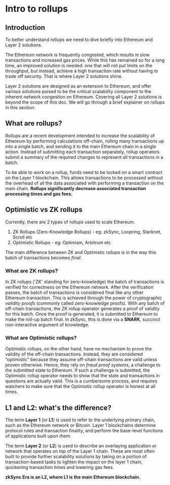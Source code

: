 # Intro to rollups

## Introduction

To better understand rollups we need to dive briefly into Ethereum and Layer 2 solutions.

The Ethereum network is frequently congested, which results in slow transactions and increased gas prices.
While this has remained so for a long time, an improved solution is needed: one that will not put limits on the throughput, but instead,
achieve a high transaction rate without having to trade off security. That is where Layer 2 solutions shine.

Layer 2 solutions are designed as an extension to Ethereum, and offer various solutions poised to be the critical scalability component to
the inherent network congestion on Ethereum. Covering all Layer 2 solutions is beyond the scope of this doc.
We will go through a brief explainer on rollups in this section.

## What are rollups?

Rollups are a recent development intended to increase the scalability of Ethereum by performing calculations off-chain, rolling many
transactions up into a single batch, and sending it to the main Ethereum chain in a single action.
Instead of submitting each transaction separately, rollup operators submit a summary of the required changes to represent all transactions
in a batch.

To be able to work on a rollup, funds need to be locked on a smart contract on the Layer 1 blockchain.
This allows transactions to be processed without the overhead of all the data associated with performing a transaction on the main chain.
**Rollups significantly decrease associated transaction processing times and gas fees.**

## Optimistic vs ZK rollups

Currently, there are 2 types of rollups used to scale Ethereum.

1. ZK Rollups (Zero-Knowledge Rollups) - eg: zkSync, Loopring, Starknet, Scroll etc
2. Optimistic Rollups - eg: Optimism, Arbitrum etc

The main difference between ZK and Optimistic rollups is in the way this batch of transactions becomes <em>final</em>.


### What are ZK rollups?

In ZK rollups ('ZK' standing for zero-knowledge) the batch of transactions is verified for correctness on the Ethereum network. After the
verification passes, the batch of transactions is considered final like any other Ethereum transaction. This is achieved through the power
of cryptographic <em>validity proofs</em> (commonly called zero-knowledge proofs). With any batch of off-chain transactions, the ZK rollup
operator generates a proof of validity for this batch. Once the proof is generated, it is submitted to Ethereum to make the roll-up batch final.
In zkSync, this is done via a **SNARK**, succinct non-interactive argument of knowledge.

### What are Optimistic rollups?

Optimistic rollups, on the other hand, have no mechanism to prove the validity of the off-chain transactions. Instead, they are considered
“optimistic” because they assume off-chain transactions are valid unless proven otherwise. Hence, they rely on <em>fraud proof systems</em>, a
challenge to the submitted state to Ethereum. If such a challenge is submitted, the Optimistic rollup operator needs to show that the
state and transactions in questions are actually valid. This is a cumbersome process, and requires watchers to make sure that the Optimistic
rollup operator is honest at all times.

## L1 and L2: what's the difference?

The term **Layer 1** (or **L1**) is used to refer to the underlying primary chain, such as the Ethereum network or Bitcoin. Layer 1
blockchains determine protocol rules and transaction finality, and perform the base-level functions of applications built upon them.

The term **Layer 2** (or **L2**) is used to describe an overlaying application or network that operates on top of the Layer 1 chain. These
are most often built to provide further scalability solutions by taking on a portion of transaction-based tasks to lighten the impact on the
layer 1 chain, quickening transaction times and lowering gas fees.

**zkSync Era is an L2, where L1 is the main Ethereum blockchain.**
